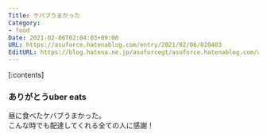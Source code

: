 ```yaml
---
Title: ケバブうまかった
Category:
- food
Date: 2021-02-06T02:04:03+09:00
URL: https://asuforce.hatenablog.com/entry/2021/02/06/020403
EditURL: https://blog.hatena.ne.jp/asuforcegt/asuforce.hatenablog.com/atom/entry/26006613687832324
---
```


[:contents]

### ありがとうuber eats

昼に食べたケバブうまかった。  
こんな時でも配達してくれる全ての人に感謝！



